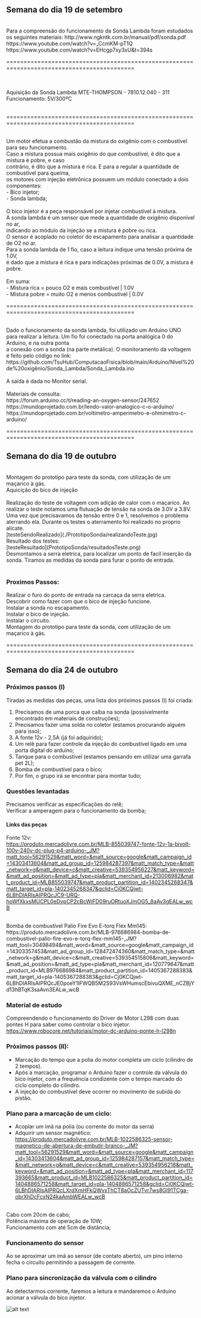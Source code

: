 ## Semana do dia 19 de setembro
<br/>
Para a compreensão do funcionamento da Sonda Lambda foram estudados os seguintes materiais:
http://www.ngkntk.com.br/manual/pdf/sonda.pdf<br/>
https://www.youtube.com/watch?v=_CcmKM-pT1Q<br/>
https://www.youtube.com/watch?v=EHcgp7xy3xU&t=394s<br/>

===========================================================================================

<br/>
<br/>
Aquisição da Sonda Lambda MTE-THOMPSON - 7810.12.040 - 311<br/>
Funcionamento: 5V/300ºC<br/>
<br/>

===========================================================================================

<br/>
Um motor efetua a combustão da mistura do oxigênio com o combustível para seu funcionamento.<br/>
Caso a mistura possua mais oxigênio do que combustível, é dito que a mistura é pobre, e caso<br/>
contrário, é dito que a mistura é rica. E para a regular a quantidade de combustível para queima,<br/>
os motores com injeção eletrônica possuem um módulo conectado a dois componentes:<br/>
- Bico injetor;<br/>
- Sonda lambda;<br/>
<br/>
O bico injetor é a peça responsável por injetar combustível à mistura.<br/>
A sonda lambda é um sensor que mede a quantidade de oxigênio disponível no ar,<br/>
indicando ao módulo da injeção se a mistura é pobre ou rica.<br/>
O sensor é acoplado no coletor do escapamento para analisar a quantidade de O2 no ar.<br/>
Para a sonda lambda de 1 fio, caso a leitura indique uma tensão próxima de 1.0V,<br/>
é dado que a mistura é rica e para indicações próximas de 0.0V, a mistura é pobre.<br/>
<br/>
Em suma:<br/>
- Mistura rica  = pouco O2 e mais combustível  | 1.0V<br/>
- Mistura pobre = muito O2 e menos combustível | 0.0V<br/>

===========================================================================================

<br/>
Dado o funcionamento da sonda lambda, foi utilizado um Arduino UNO<br/>
para realizar a leitura. Um fio foi conectado na porta analógica 0 do Arduino, e na outra ponta<br/>
a conexão com a sonda (na parte metálica). O monitoramento da voltagem é feito pelo código no link:<br/>
https://github.com/TsuHub/ComputacaoFisica/blob/main/Arduino/Nível%20de%20oxigênio/Sonda_Lambda/Sonda_Lambda.ino<br/>
<br/>
A saída é dada no Monitor serial.<br/>
<br/>
Materiais de consulta:<br/>
https://forum.arduino.cc/t/reading-an-oxygen-sensor/247652<br/>
https://mundoprojetado.com.br/lendo-valor-analogico-c-o-arduino/<br/>
https://mundoprojetado.com.br/voltimetro-amperimetro-e-ohmimetro-c-arduino/<br/>

===========================================================================================
## Semana do dia 19 de outubro
<br/>
Montagem do prototipo para teste da sonda, com utilização de um maçarico à gás.
<br/>
Aquicição do bico de injeção<br/>
<br/>
Realização do teste de voltagem com adição de calor com o maçarico. Ao realizar o teste notamos uma flutuação de tensão na sonda de 3.0V a 3.8V. Uma vez que precisavamos da tensão entre 0 e 1, resolvemos o problema aterrando ela. Durante os testes o aterramento foi realizado no proprio alicate. <br/>
[testeSendoRealizado](./PrototipoSonda/realizandoTeste.jpg)
<br/>
Resultado dos testes:<br/>
[testeResultado](PrototipoSonda/resultadosTeste.png)
<br/>
Desmontamos a serra eletrica, para localizar um ponto de facil inserção da sonda. Tiramos as medidas da sonda para furar o ponto de entrada.<br/>
<br/>

### Proximos Passos:

Realizar o furo do ponto de entrada na carcaça da serra eletrica.<br/>
Descobrir como fazer com que o bico de injeção funcione.<br/>
Instalar a sonda no escapamento.<br/>
Instalar o bico de injeção.<br/>
Instalar o circuito.<br/>
Montagem do prototipo para teste da sonda, com utilização de um maçarico à gás.<br/>

===========================================================================================
## Semana do dia 24 de outubro
### Próximos passos (I)
Tiradas as medidas das peças, uma lista dos próximos passos (I) foi criada:<br/>
1. Precisamos de uma porca que caiba na sonda (possivelmente encontrado em materiais de construções);<br/>
2. Precisamos fazer uma solda no coletor (estamos procurando alguém para isso);<br/>
3. A fonte 12v - 2,5A (já foi adquirido);<br/>
4. Um relê para fazer controle da injeção do combustível ligado em uma porta digital do arduino;<br/>
5. Tanque para o combustível (estamos pensando em utilizar uma garrafa pet 2L);<br/>
6. Bomba de combustível para o bico;<br/>
7. Por fim, o grupo irá se encontrar para montar tudo;<br/>

### Questões levantadas
Precisamos verificar as especificações do relê;<br/>
Verificar a amperagem para o funcionamento da bomba;<br/>

#### Links das peças
Fonte 12v:<br/>
https://produto.mercadolivre.com.br/MLB-855039747-fonte-12v-1a-bivolt-100v-240v-dc-plug-p4-arduino-_JM?matt_tool=56291529&matt_word=&matt_source=google&matt_campaign_id=14303413604&matt_ad_group_id=125984287397&matt_match_type=&matt_network=g&matt_device=c&matt_creative=539354956227&matt_keyword=&matt_ad_position=&matt_ad_type=pla&matt_merchant_id=213006982&matt_product_id=MLB855039747&matt_product_partition_id=1402345268347&matt_target_id=pla-1402345268347&gclid=Cj0KCQjwt-6LBhDlARIsAIPRQcJC9-URQ-hoWfXkxsMUCPL0eDvpCP2cBcWiFD09ruORtuoXJmOG5_8aAv3gEALw_wcB

<br/>
Bomba de combustível Palio Fire Evo E-torq Flex Mm145:<br/>
https://produto.mercadolivre.com.br/MLB-976686984-bomba-de-combustivel-palio-fire-evo-e-torq-flex-mm145-_JM?matt_tool=30498494&matt_word=&matt_source=google&matt_campaign_id=14303357453&matt_ad_group_id=128472474360&matt_match_type=&matt_network=g&matt_device=c&matt_creative=539354515806&matt_keyword=&matt_ad_position=&matt_ad_type=pla&matt_merchant_id=120779647&matt_product_id=MLB976686984&matt_product_partition_id=1405367288383&matt_target_id=pla-1405367288383&gclid=Cj0KCQjwt-6LBhDlARIsAIPRQcJE0poeY1IFWQB5M2S93VsWHumscEbivuQXME_nCZBjYd13hBTqK3saAvn3EALw_wcB


### Material de estudo
Compreendendo o funcionamento do Driver de Motor L298 com duas pontes H para saber como controlar o bico injetor.<br/>
https://www.robocore.net/tutoriais/motor-dc-arduino-ponte-h-l298n


### Próximos passos (II):
- Marcação do tempo que a polia do motor completa um ciclo (cilindro de 2 tempos).
- Após a marcação, programar o Arduino fazer o controle da válvula do bico injetor, com a frequência condizente com o tempo marcado do ciclo completo do cilindro.
- A injeção do combustível deve ocorrer no movimento de subida do pistão.

### Plano para a marcação de um ciclo:
- Acoplar um imã na polia (ou corrente do motor da serra)<br/>
- Adquirir um sensor magnético:<br/>
https://produto.mercadolivre.com.br/MLB-1022586325-sensor-magnetico-de-abertura-de-embutir-branco-_JM?matt_tool=56291529&matt_word=&matt_source=google&matt_campaign_id=14303413604&matt_ad_group_id=125984287157&matt_match_type=&matt_network=g&matt_device=c&matt_creative=539354956218&matt_keyword=&matt_ad_position=&matt_ad_type=pla&matt_merchant_id=117393665&matt_product_id=MLB1022586325&matt_product_partition_id=1404886571258&matt_target_id=pla-1404886571258&gclid=Cj0KCQjwt-6LBhDlARIsAIPRQcLXrdXmHFkQWvxThCT8aOcZUTvr7ws8Gl91TCga-obrXhDcFcxN24kaAmbWEALw_wcB
<br/>
Cabo com 20cm de cabo;<br/>
Potência máxima de operação de 10W;<br/>
Funcionamento com até 5cm de distância;<br/>

### Funcionamento do sensor
Ao se aproximar um imã ao sensor (de contato aberto), um pino interno fecha o circuito permitindo a passagem de corrente.

### Plano para sincronização da válvula com o cilindro
Ao detectarmos corrente, faremos a leitura e mandaremos o Arduino acionar a válvula do bico injetor.

![alt text](https://s3-sa-east-1.amazonaws.com/robocore-tutoriais/243/LED%20PWM.gif)
